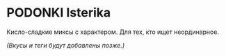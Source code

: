 # PODONKI Isterika

Кисло-сладкие миксы с характером. Для тех, кто ищет неординарное.

_(Вкусы и теги будут добавлены позже.)_
